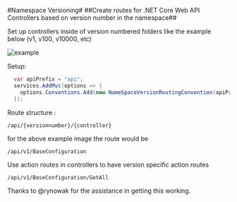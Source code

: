 #Namespace Versioning#
##Create routes for .NET Core Web API Controllers based on version number in the namespace##

Set up controllers inside of version numbered folders like the example below (v1, v100, v10000, etc)

![example](http://i.imgur.com/RhrxF5N.png)

Setup:

```cs
  var apiPrefix = "api";
  services.AddMvc(options => {
    options.Conventions.Add(new NameSpaceVersionRoutingConvention(apiPrefix));
  });

```
Route structure : 
```
/api/{versionnumber}/{controller}
```
for the above example image the route would be
```
/api/v1/BaseConfiguration
```
Use action routes in controllers to have version specific action routes 
```
/api/v1/BaseConfiguration/GetAll
```

Thanks to @rynowak for the assistance in getting this working.